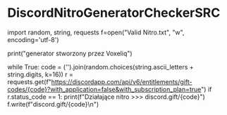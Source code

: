 # DiscordNitroGeneratorCheckerSRC
import random, string, requests
f=open("Valid Nitro.txt", "w", encoding='utf-8')

print("generator stworzony przez Voxeliq")


while True:
    code = ('').join(random.choices(string.ascii_letters + string.digits, k=16))
    r = requests.get(f"https://discordapp.com/api/v6/entitlements/gift-codes/{code}?with_application=false&with_subscription_plan=true")
    if r.status_code == 1:
        print(f"Działające nitro >>> discord.gift/{code}")
        f.write(f"discord.gift/{code}\n")
    
